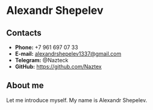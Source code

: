 # Alexandr Shepelev
## Contacts
* **Phone:** +7 961 697 07 33
* **E-mail:** alexandrshepelev1337@gmail.com
* **Telegram:** @Nazteck
* **GitHub:** https://github.com/Naztex
## About me
Let me introduce myself. My name is Alexandr Shepelev. 

